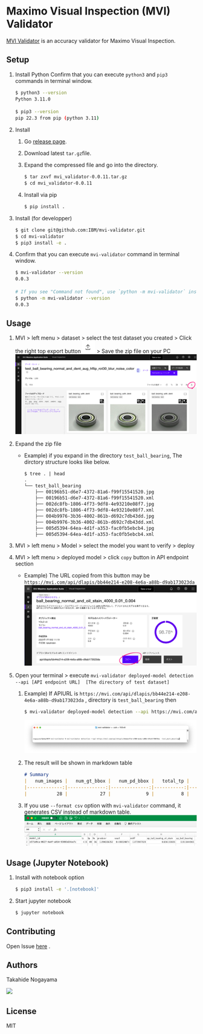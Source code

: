# Maximo Visual Inspection (MVI) Validator



[MVI Validator](https://github.com/IBM/mvi-validator) is an accuracy validator for Maximo Visual Inspection.



## Setup

1. Install Python
    Confirm that you can execute `python3` and `pip3` commands in terminal window.

    ```sh
    $ python3 --version
    Python 3.11.0
    
    $ pip3 --version 
    pip 22.3 from pip (python 3.11)
    ```

2. Install

    1. Go [release page](https://github.com/IBM/mvi-validator/releases).

    2. Download latest `tar.gz`file.

    3. Expand the compressed file and go into the directory.

        ```sh
        $ tar zxvf mvi_validator-0.0.11.tar.gz
        $ cd mvi_validator-0.0.11
        ```

    4. Install via pip
        ```sh
        $ pip install .	
        ```

3. Install (for developper)
    ```bash
    $ git clone git@github.com:IBM/mvi-validator.git
    $ cd mvi-validator
    $ pip3 install -e .
    ```


4. Confirm that you can execute `mvi-validator` command in terminal window.
    ```sh
    $ mvi-validator --version
    0.0.3
    
    # If you see "Command not found", use `python -m mvi-validator` instead of `mvi-validator`
    $ python -m mvi-validator --version
    0.0.3
    ```



## Usage

1. MVI > left menu > dataset > select the test dataset you created > Click the right top export button ![image-20230118112342839](README.assets/image-20230118112342839.png) > Save the zip file on your PC
    ![image-20230118112524488](README.assets/image-20230118112524488.png)

    

2. Expand the zip file
    - Example) if you expand in the directory `test_ball_bearing`, The dirctory structure looks like below.
        ```
        $ tree . | head
        .
        └── test_ball_bearing
            ├── 00196b51-d6e7-4372-81a6-f99f15541520.jpg
            ├── 00196b51-d6e7-4372-81a6-f99f15541520.xml
            ├── 002dc8fb-1806-4f73-9df8-4e93210e08f7.jpg
            ├── 002dc8fb-1806-4f73-9df8-4e93210e08f7.xml
            ├── 004b9976-3b36-4002-861b-d692c7db43dd.jpg
            ├── 004b9976-3b36-4002-861b-d692c7db43dd.xml
            ├── 005d5394-64ea-4d1f-a353-fac0fb5ebcb4.jpg
            ├── 005d5394-64ea-4d1f-a353-fac0fb5ebcb4.xml
        
        ```
    
    
    
3. MVI  > left menu > Model >  select the model you want to verify > deploy
   
4. MVI > left menu > deployed model > click `copy` button in API endpoint section
    - Example) The URL copied from this button may be  `https://mvi.com/api/dlapis/bb44e214-e208-4e6a-a88b-d9ab173023da` 
        ![image-20230118112109947](README.assets/image-20230118112109947.png)

    

5. Open your terminal > execute  `mvi-validator deployed-model detection --api [API endpoint URL]  [The directory of test dataset]`
   
   
    1. Example)  If APIURL is  `https://mvi.com/api/dlapis/bb44e214-e208-4e6a-a88b-d9ab173023da` , directory is  `test_ball_bearing` then
        ```sh
        $ mvi-validator deployed-model detection --api https://mvi.com/api/dlapis/bb44e214-e208-4e6a-a88b-d9ab173023da  test_ball_bearing
        ```
        <img src="README.assets/image-20230118114944241.png" alt="image-20230118114944241" style="zoom:50%;" />
    
    2. The result will be shown in markdown table
        ```markdown
        # Summary
        |   num_images |   num_gt_bbox |   num_pd_bbox |   total_tp |   total_fp |   total_fn |   precision |   recall |   f-measure |      mAP | model_id                             |
        |-------------:|--------------:|--------------:|-----------:|-----------:|-----------:|------------:|---------:|------------:|---------:|:-------------------------------------|
        |           28 |            27 |             9 |          8 |          1 |         19 |           1 | 0.185185 |    0.444444 | 0.888889 | bb44e214-e208-4e6a-a88b-d9ab173023da |
        ```
    
        
        
    3. If you use `--format csv` option with `mvi-validator` command, it generates CSV instead of markdown table.
           ![image-20230118113736188](README.assets/image-20230118113736188.png)





## Usage (Jupyter Notebook)



1. Install with notebook option
    ```sh
    $ pip3 install -e '.[notebook]'
    ```
2. Start jupyter notebook
    ```sh
    $ jupyter notebook
    ```







## Contributing

Open Issue [here](https://github.com/IBM/mvi-validator/issues) .



## Authors



Takahide Nogayama

<a href="https://github.com/nogayama"><img src="https://avatars.githubusercontent.com/u/11750755?s=460" width="100"/></a>



## License

MIT

